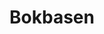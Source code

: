 ---
title: Bokbasen
member_url: https://www.bokbasen.no/
geographies: ["Norway"]
based: ["Norway"]
ig: [""] 
services: ["services provided"] 
tags: [""]
categories: ["Ebook distributors"]
summary: "the ebook distributor in Norway."
press:
active: true
layout: post
showReadTime: false
showDate: false
permalink: ""
date: 
featureImage: ""
--- 